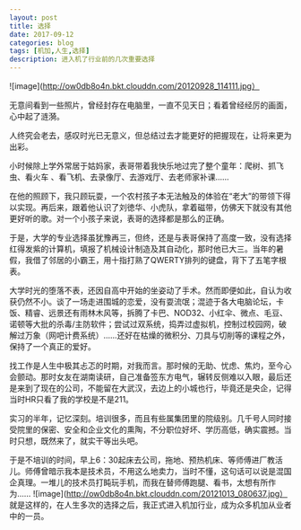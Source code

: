 ```yaml
---
layout: post
title: 选择
date: 2017-09-12
categories: blog
tags: [机加,人生,选择]
description: 进入机了行业前的几次重要选择
---
```


![image](http://ow0db8o4n.bkt.clouddn.com/20120928_114111.jpg）

无意间看到一些照片，曾经封存在电脑里，一直不见天日；看着曾经经厉的画面，心中起了涟漪。

人终究会老去，感叹时光已无意义，但总结过去才能更好的把握现在，让将来更为出彩。

小时候除上学外常居于姑妈家，表哥带着我快乐地过完了整个童年：爬树、抓飞虫、看火车 、看飞机、去录像厅、去游戏厅、去老师家补课……

在他的照顾下，我只顾玩耍，一个农村孩子本无法触及的体验在<q>老大</q>的带领下得以实现。再后来，跟着他认识了刘徳华、小虎队，拿着磁带，仿佛天下就没有其他更好听的歌。对一个小孩子来说，表哥的选择都是那么的正确。

于是，大学的专业选择虽犹豫再三，但终，还是与表哥保持了高度一致，没有选择红得发紫的计算机，填报了机械设计制造及其自动化，那时他已大三。当年的暑假，我借了邻居的小霸王，用十指打熟了QWERTY排列的键盘，背下了五笔字根表。

大学时光的堕落不表，还因自高中开始的坐姿动了手术。然而即便如此，自认为收获仍然不小。谈了一场走进围城的恋爱，没有耍流氓；混迹于各大电脑论坛，卡饭、精睿、远景还有雨林木风等，拆腾了卡巴、NOD32、小红伞、微点、毛豆、诺顿等大批的杀毒/主防软件；尝试过双系统，捣弄过虚拟机，控制过校园网，破解过万象（网吧计费系统）……还好在枯燥的微积分、刀具与切削等的课程之外，保持了一个真正的爱好。

找工作是人生中极其忐忑的时期，对我而言。那时候的无助、忧虑、焦灼，至今心会颤动。那时女友在湖南读研，自己准备签东方电气，辗转反侧难以入眼，最后还是来到了现在的公司，不能留在大武汉，去边上的小城也行，毕竟还是央企，记得当时HR只看了我的学校是不是211。

实习的半年，记忆深刻。培训很多，而且有些属集团里的院级别。几千号人同时接受院里的保密、安全和企业文化的熏陶，不分职位好坏、学历高低，确实震撼。当时只想，既然来了，就实干等出头吧。

于是不培训的时间，早上6：30起床去公司，拖地、预热机床、等师傅进厂教活儿。师傅曾暗示我本是技术员，不用这么地卖力，当时不懂，这句话可以说是混国企真理。一堆儿的技术员打盹玩手机，而我在替师傅跑腿、看书，太想有所作为……
![image](http://ow0db8o4n.bkt.clouddn.com/20121013_080637.jpg）<br>
就是这样的，在人生多次的选择之后，我正式进入机加行业，成为众多机加从业者中的一员。
